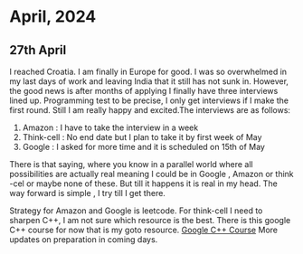 # April, 2024
## 27th April 
I reached Croatia. I am finally in Europe for good. I was so overwhelmed in my last days of work and leaving India that it still has not sunk in.
However, the good news is after months of applying I finally have three interviews lined up. Programming test to be precise, I only get interviews if I make the first round.
Still I am really happy and excited.The interviews are as follows:
1. Amazon : I have to take the interview in a week
2. Think-cell : No end date but I plan to take it by first week of May
3. Google : I asked for more time and it is scheduled on 15th of May

There is that saying, where you know in a parallel world where all possibilities are actually real meaning I could be in Google , Amazon or think -cel
or maybe none of these. But till it happens it is real in my head. The way forward is simple , I try till I get there.

Strategy for Amazon and Google is leetcode.
For think-cell I need to sharpen C++, I am not sure which resource is the best. There is this google C++ course for now that is my goto resource.
[Google C++ Course](https://developers.google.com/edu/c++)
More updates on preparation in coming days.
